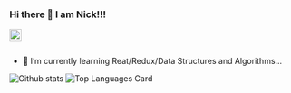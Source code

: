 ### Hi there 👋 I am Nick!!!

<a href="https://twitter.com/shinokada">
  <img align="left" alt="Nick Gundobin | LinkedIn" width="21px" src="https://www.linkedin.com/in/nick-gundobin-5b905931/"/>
</a>

<br />
<br />

- 🌱 I’m currently learning Reat/Redux/Data Structures and Algorithms...


![Github stats](https://github-readme-stats.vercel.app/api?username=nikgun1984&theme=highcontrast&show_icons=true&count_private=true)
![Top Languages Card](https://github-readme-stats.vercel.app/api/top-langs/?username=nikgun1984&layout=compact) 

